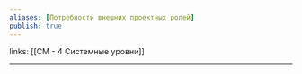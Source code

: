 ```yaml
---
aliases: [Потребности внешних проектных ролей] 
publish: true
---
```

links: [[СМ - 4 Системные уровни]]

---
